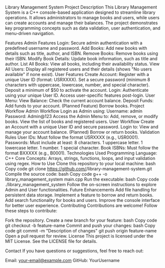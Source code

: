 Library Management System
Project Description
This Library Management System is a C++ console-based application designed to streamline library operations. It allows administrators to manage books and users, while users can create accounts and manage their balances. The project demonstrates key programming concepts such as data validation, user authentication, and menu-driven navigation.

Features
Admin Features
Login: Secure admin authentication with a predefined username and password.
Add Books: Add new books with details such as title, author, and ISBN.
Remove Books: Remove books using their ISBN.
Modify Book Details: Update book information, such as title and author.
List All Books: View all books, including their availability status.
View All Users: Display all registered users and their details (shows "No users available" if none exist).
User Features
Create Account:
Register with a unique User ID (format: USRXXXX).
Set a secure password (minimum 8 characters with uppercase, lowercase, number, and special character).
Deposit a minimum of $50 to activate the account.
Login:
Authenticate using your unique User ID.
Access user-specific features post-login.
User Menu:
View Balance: Check the current account balance.
Deposit Funds: Add funds to your account.
(Planned Feature) Borrow books.
Project Workflow
Admin Workflow
Login as Admin using:
Username: admin
Password: Admin@123
Access the Admin Menu to:
Add, remove, or modify books.
View the list of books and registered users.
User Workflow
Create an Account with a unique User ID and secure password.
Login to:
View and manage your account balance.
(Planned) Borrow or return books.
Validation Rules
User IDs: Must follow the format USRXXXX (e.g., USR0001).
Passwords: Must include at least:
8 characters.
1 uppercase letter.
1 lowercase letter.
1 number.
1 special character.
Book ISBNs: Must follow the format BXXXXX (e.g., B0001).
Technologies Used
Programming Language: C++
Core Concepts: Arrays, strings, functions, loops, and input validation using regex.
How to Use
Clone this repository to your local machine:
bash
Copy code
git clone https://github.com/<your-username>/library-management-system.git
Compile the source code:
bash
Copy code
g++ -o library_management_system main.cpp
Run the executable:
bash
Copy code
./library_management_system
Follow the on-screen instructions to explore Admin and User functionalities.
Future Enhancements
Add file handling for persistent data storage.
Implement a feature to borrow and return books.
Add search functionality for books and users.
Improve the console interface for better user experience.
Contributing
Contributions are welcome! Follow these steps to contribute:

Fork the repository.
Create a new branch for your feature:
bash
Copy code
git checkout -b feature-name
Commit and push your changes:
bash
Copy code
git commit -m "Description of changes"
git push origin feature-name
Open a pull request for review.
License
This project is licensed under the MIT License. See the LICENSE file for details.

Contact
If you have questions or suggestions, feel free to reach out:

Email: your-email@example.com
GitHub: YourUsername
